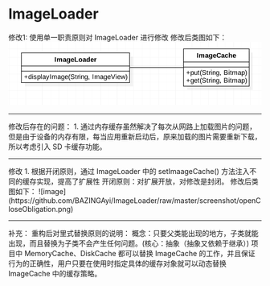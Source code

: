 # ImageLoader
修改1:
使用单一职责原则对 ImageLoader 进行修改
修改后类图如下：
  ![image](https://github.com/BAZINGAyi/ImageLoader/raw/master/screenshot/singleObligation.png)
<hr/>
修改后存在的问题：
1. 通过内存缓存虽然解决了每次从网路上加载图片的问题，但是由于设备的内存有限，每当应用重新启动后，原来加载的图片需要重新下载，所以考虑引入 SD 卡缓存功能。
<hr/>
修改 1.
根据开闭原则，通过 ImageLoader 中的 setImaageCache() 方法注入不同的缓存实现，提高了扩展性
开闭原则：对扩展开放，对修改是封闭。
修改后类图如下：
![image](https://github.com/BAZINGAyi/ImageLoader/raw/master/screenshot/openCloseObligation.png)
 <hr/>
 补充：
 重构后对里式替换原则的说明：
 概念：只要父类能出现的地方，子类就能出现，而且替换为子类不会产生任何问题。(核心：抽象（抽象又依赖于继承）)
 项目中 MemoryCache、DiskCache 都可以替换 ImageCache 的工作，并且保证行为的正确性，用户只要在使用时指定具体的缓存对象就可以动态替换 ImageCache 中的缓存策略。

